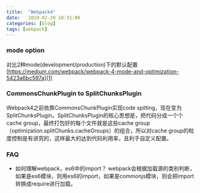 ```yaml
---
title:  "Webpack4"
date:   2019-02-28 18:31:00
categories: [blog]
tags: [webpack]
---
```


### mode option
对比2种mode(development/production)下的默认配置  
[https://medium.com/webpack/webpack-4-mode-and-optimization-5423a6bc597a](1)

[1]: https://medium.com/webpack/webpack-4-mode-and-optimization-5423a6bc597a

### CommonsChunkPlugin to SplitChunksPlugin
Webpack4之前依靠CommonsChunkPlugin实现code spilting，现在变为SplitChunksPlugin。SplitChunksPlugin的核心思想是，把代码分成一个个cache group，最终打包好的每个文件就是这些cache group（optimization.splitChunks.cacheGroups）的组合，所以对cache group的粒度控制是有讲究的，这样最大的达到代码利用率，且利于自定义配置。

### FAQ
- 如何理解webpack，es6中的import？
webpack会根据加载源的类别判断，如果是es6模块，则用es6的import，如果是commonjs模块，则会把import转换成require进行加载。